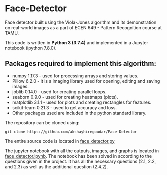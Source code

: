 # Face-Detector
Face detector built using the Viola-Jones algorithm and its demonstration on real-world images as a part of ECEN 649 - Pattern Recognition course at TAMU.

This code is written in **Python 3 (3.7.4)** and implemented in a Jupyter notebook (ipython 7.8.0).

## Packages required to implement this algorithm:
- numpy 1.17.3 - used for processing arrays and storing values.
- Pillow 6.2.0 - it is a imaging library used for opening, editing and saving images.
- joblib 0.14.0 - used for creating parallel loops.
- seaborn 0.9.0 - used for creating heatmaps (plots).
- matplotlib 3.1.1 - used for plots and creating rectangles for features.
- scikit-learn 0.21.3 - used to get accuracy and loss.
- Other packages used are included in the python standard library.

The repository can be cloned using:
```
git clone https://github.com/akshayhiregoudar/Face-Detector
```

The entire source code is located in [face_detector.py](face_detector)

The jupyter notebook with all the outputs, images, and graphs is located in [face_detector.ipynb](face_detector.ipynb). The notebook has been solved in according to the questions given in the project. It has all the necessary questions (2.1, 2.2, and 2.3) as well as the additional question (2.4.2).
